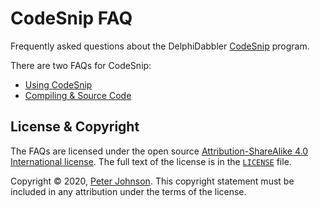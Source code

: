 # CodeSnip FAQ

Frequently asked questions about the DelphiDabbler [CodeSnip](https://github.com/delphidabbler/codesnip) program.

There are two FAQs for CodeSnip:

* [Using CodeSnip](./UsingCodeSnip.md)
* [Compiling & Source Code](./SourceCode.md)

## License & Copyright

The FAQs are licensed under the open source [Attribution-ShareAlike 4.0 International license](https://creativecommons.org/licenses/by-sa/4.0/). The full text of the license is in the [`LICENSE`](./LICENSE) file.

Copyright © 2020, [Peter Johnson](https://en.gravatar.com/delphidabbler). This copyright statement must be included in any attribution under the terms of the license.

